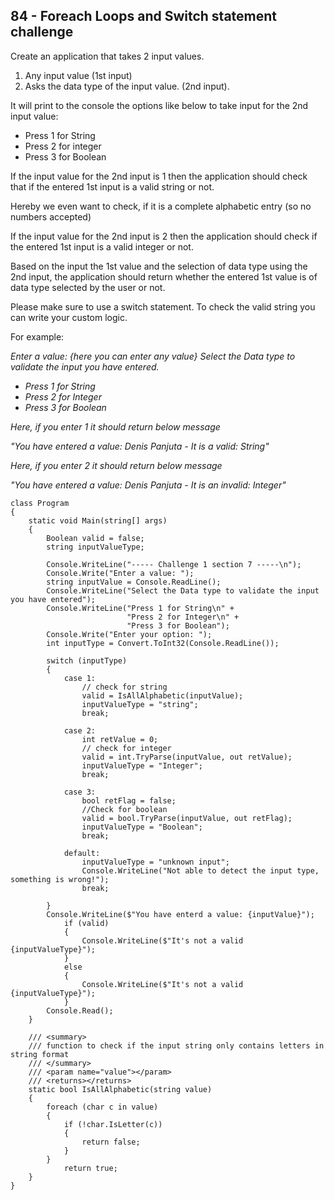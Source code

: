﻿## 84 - Foreach Loops and Switch statement challenge

Create an application that takes 2 input values.
1. Any input value (1st input)
2. Asks the data type of the input value. (2nd input).

It will print to the console the options like below to take input for the 2nd input value:
- Press 1 for String
- Press 2 for integer
- Press 3 for Boolean

If the input value for the 2nd input is 1 then the application should check that if the entered 1st input is a valid string or not. 

Hereby we even want to check, if it is a complete alphabetic entry (so no numbers accepted)

If the input value for the 2nd input is 2 then the application should check if the entered 1st input is a valid integer or not.

Based on the input the 1st value and the selection of data type using the 2nd input, the application should return whether the entered 1st value is of data type selected by the user or not.

Please make sure to use a switch statement. To check the valid string you can write your custom logic.

For example:

<i>

Enter a value: {here you can enter any value}
Select the Data type to validate the input you have entered.

- Press 1 for String
- Press 2 for Integer
- Press 3 for Boolean

Here, if you enter 1 it should return below message

"You have entered a value: Denis Panjuta -
It is a valid: String"

Here, if you enter 2 it should return below message

"You have entered a value: Denis Panjuta -
It is an invalid: Integer"
</i>

    class Program
    {
        static void Main(string[] args)
        {
            Boolean valid = false;
            string inputValueType;

            Console.WriteLine("----- Challenge 1 section 7 -----\n");
            Console.Write("Enter a value: ");
            string inputValue = Console.ReadLine();
            Console.WriteLine("Select the Data type to validate the input you have entered");
            Console.WriteLine("Press 1 for String\n" +
                              "Press 2 for Integer\n" +
                              "Press 3 for Boolean");
            Console.Write("Enter your option: ");
            int inputType = Convert.ToInt32(Console.ReadLine());
            
            switch (inputType)
            {
                case 1:
                    // check for string
                    valid = IsAllAlphabetic(inputValue);
                    inputValueType = "string";
                    break;

                case 2:
                    int retValue = 0;
                    // check for integer
                    valid = int.TryParse(inputValue, out retValue);
                    inputValueType = "Integer";
                    break;

                case 3:
                    bool retFlag = false;
                    //Check for boolean
                    valid = bool.TryParse(inputValue, out retFlag);
                    inputValueType = "Boolean";
                    break;

                default:
                    inputValueType = "unknown input";
                    Console.WriteLine("Not able to detect the input type, something is wrong!");
                    break;

            }
            Console.WriteLine($"You have enterd a value: {inputValue}");
                if (valid)
                {
                    Console.WriteLine($"It's not a valid {inputValueType}");
                }
                else
                {
                    Console.WriteLine($"It's not a valid {inputValueType}");
                }
            Console.Read();
        }

        /// <summary>
        /// function to check if the input string only contains letters in string format
        /// </summary>
        /// <param name="value"></param>
        /// <returns></returns>
        static bool IsAllAlphabetic(string value)
        {
            foreach (char c in value)
            {
                if (!char.IsLetter(c))
                {
                    return false;
                }
            }
                return true;
        }
    }